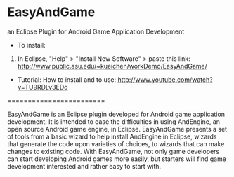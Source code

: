 EasyAndGame
===========

an Eclipse Plugin for Android Game Application Development

- To install:
1. In Eclipse, "Help" > "Install New Software" > paste this link: http://www.public.asu.edu/~kueichen/workDemo/EasyAndGame/

- Tutorial: 
How to install and to use: http://www.youtube.com/watch?v=TU9RDLv3EDo


========================

EasyAndGame is an Eclipse plugin developed for Android game application development. It is intended to ease the difficulties in using AndEngine, an open source Android game engine, in Eclipse. EasyAndGame presents a set of tools from a basic wizard to help install AndEngine in Eclipse, wizards that generate the code upon varieties of choices, to wizards that can make changes to existing code. With EasyAndGame, not only game developers can start developing Android games more easily, but starters will find game development interested and rather easy to start with.

